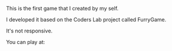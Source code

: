 This is the first game that I created by my self.

I developed it based on the Coders Lab project called FurryGame.

It's not responsive.

You can play at: